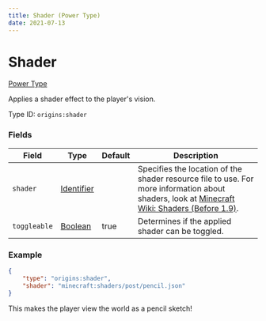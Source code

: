 ```yaml
---
title: Shader (Power Type)
date: 2021-07-13
---
```


# Shader

[Power Type](../power_types.md)

Applies a shader effect to the player's vision.

Type ID: `origins:shader`

### Fields

Field  | Type | Default | Description
-------|------|---------|-------------
`shader` | [Identifier](../data_types/identifier.md) | | Specifies the location of the shader resource file to use. For more information about shaders, look at [Minecraft Wiki: Shaders (Before 1.9)](https://minecraft.fandom.com/wiki/Shaders/Before_1.9).
`toggleable` | [Boolean](../data_types/boolean.md) | true | Determines if the applied shader can be toggled.

### Example
```json
{
  	"type": "origins:shader",
  	"shader": "minecraft:shaders/post/pencil.json"
}
```
This makes the player view the world as a pencil sketch!
